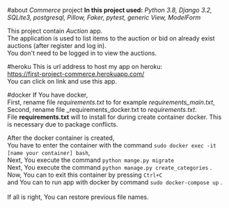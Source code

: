 #about _Commerce_ project
**In this project used:** _Python 3.8, Django 3.2, SQLite3, postgresql, 
               Pillow, Faker, pytest, generic View, ModelForm_

This project contain _Auction_ app. \
The application is used to list items to the auction or bid on already exist auctions (after register and log in). \
You don't need to be logged in to view the auctions.


#heroku
This is url address to host my app on heroku: \
https://first-project-commerce.herokuapp.com/ \
You can click on link and use this app.

#docker
If You have docker, \
First, rename file _requirements.txt_ to for example _requirements_main.txt_, \
Second, rename file _requirements_docker.txt to _requirements.txt_. \
File __requirements.txt__ will to install for during create container docker.
This is necessary due to package conflicts.

After the docker container is created, \
You have to enter the container with the command `sudo docker exec -it [name your container] bash`, \
Next, You execute the command `python mange.py migrate` \
Next, You execute the command `python manage.py create_categories` . \
Now, You can to exit this container by pressing `Ctrl+C` \
and You can to run app with docker by command `sudo docker-compose up` . \
\
If all is right, You can restore previous file names.